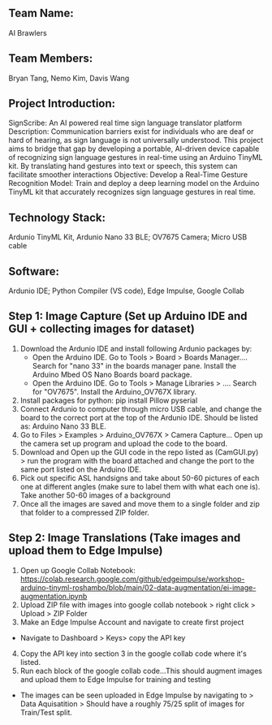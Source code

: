 ## Team Name: 
AI Brawlers

## Team Members:
Bryan Tang, 
Nemo Kim,
Davis Wang

## Project Introduction:
SignScribe: An AI powered real time sign language translator platform
Description: Communication barriers exist for individuals who are deaf or hard of hearing, as sign language is not universally understood. This project aims to bridge that gap by developing a portable, AI-driven device capable of recognizing sign language gestures in real-time using an Arduino TinyML kit. By translating hand gestures into text or speech, this system can facilitate smoother interactions
Objective: Develop a Real-Time Gesture Recognition Model: Train and deploy a deep learning model on the Arduino TinyML kit that accurately recognizes sign language gestures in real time.

## Technology Stack: 
Ardunio TinyML Kit, Ardunio Nano 33 BLE; OV7675 Camera; Micro USB cable

## Software:
Ardunio IDE; Python Compiler (VS code), Edge Impulse, Google Collab

## Step 1: Image Capture (Set up Arduino IDE and GUI + collecting images for dataset) 
1. Download the Ardunio IDE and install following Ardunio packages by:
   - Open the Arduino IDE. Go to Tools > Board > Boards Manager.... Search for "nano 33" in the boards manager pane. Install the Arduino Mbed OS Nano Boards board package.
   - Open the Arduino IDE. Go to Tools > Manage Libraries > .... Search for "OV7675". Install the Arduino_OV767X library.
2. Install packages for python: pip install Pillow pyserial
3. Connect Ardunio to computer through micro USB cable, and change the board to the correct port at the top of the Ardunio IDE. Should be listed as: Arduino Nano 33 BLE.
4. Go to Files > Examples > Arduino_OV767X > Camera Capture... Open up the camera set up program and upload the code to the board.
5. Download and Open up the GUI code in the repo listed as (CamGUI.py) > run the program with the board attached and change the port to the same port listed on the Arduino IDE.
6. Pick out specific ASL handsigns and take about 50-60 pictures of each one at different angles (make sure to label them with what each one is). Take another 50-60 images of a background
7. Once all the images are saved and move them to a single folder and zip that folder to a compressed ZIP folder.

## Step 2: Image Translations (Take images and upload them to Edge Impulse)
1. Open up Google Collab Notebook: https://colab.research.google.com/github/edgeimpulse/workshop-arduino-tinyml-roshambo/blob/main/02-data-augmentation/ei-image-augmentation.ipynb
2. Upload ZIP file with images into google collab notebook > right click > Upload > ZIP Folder
3. Make an Edge Impulse Account and navigate to create first project
- Navigate to Dashboard > Keys> copy the API key
4. Copy the API key into section 3 in the google collab code where it's listed.
5. Run each block of the google collab code...This should augment images and upload them to Edge Impulse for training and testing
- The images can be seen uploaded in Edge Impulse by navigating to > Data Aquisatition > Should have a roughly 75/25 split of images for Train/Test split.





